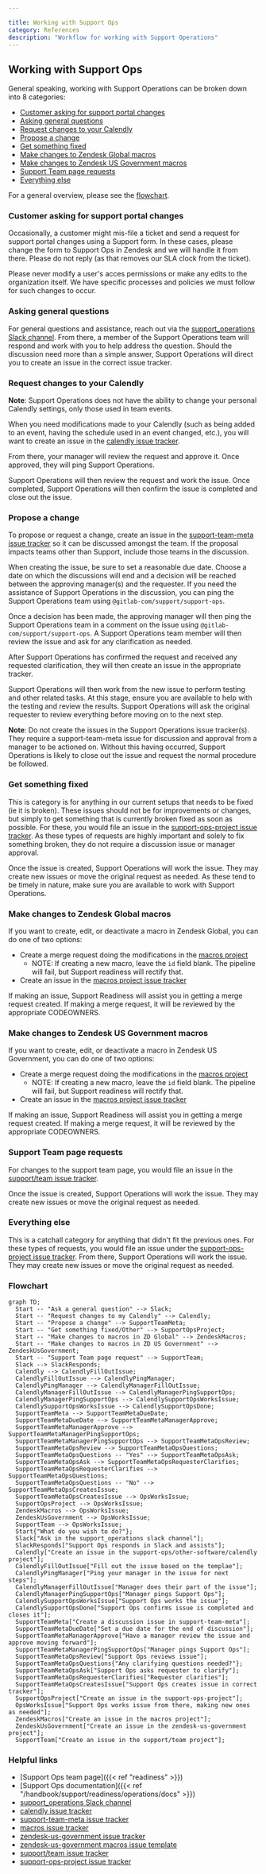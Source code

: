 ```yaml
---

title: Working with Support Ops
category: References
description: "Workflow for working with Support Operations"
---
```




## Working with Support Ops

General speaking, working with Support Operations can be broken down into 8
categories:

- [Customer asking for support portal changes](#customer-asking-for-support-portal-changes)
- [Asking general questions](#asking-general-questions)
- [Request changes to your Calendly](#request-changes-to-your-calendly)
- [Propose a change](#propose-a-change)
- [Get something fixed](#get-something-fixed)
- [Make changes to Zendesk Global macros](#make-changes-to-zendesk-global-macros)
- [Make changes to Zendesk US Government macros](#make-changes-to-zendesk-us-government-macros)
- [Support Team page requests](#support-team-page-requests)
- [Everything else](#everything-else)

For a general overview, please see the [flowchart](#flowchart).

### Customer asking for support portal changes

Occasionally, a customer might mis-file a ticket and send a request for support
portal changes using a Support form. In these cases, please change the form to
Support Ops in Zendesk and we will handle it from there. Please do not reply
(as that removes our SLA clock from the ticket).

Please never modify a user's acces permissions or make any edits to the
organization itself. We have specific processes and policies we must follow for
such changes to occur.

### Asking general questions

For general questions and assistance, reach out via the
[support_operations Slack channel](https://gitlab.slack.com/archives/C018ZGZAMPD).
From there, a member of the Support Operations team will respond and work with
you to help address the question. Should the discussion need more than a simple
answer, Support Operations will direct you to create an issue in the correct
issue tracker.

### Request changes to your Calendly

**Note**: Support Operations does not have the ability to change your personal Calendly
settings, only those used in team events.

When you need modifications made to your Calendly (such as being added to an
event, having the schedule used in an event changed, etc.), you will want to
create an issue in the
[calendly issue tracker](https://gitlab.com/gitlab-com/support/support-ops/other-software/calendly/-/issues/new).

From there, your manager will review the request and approve it. Once approved,
they will ping Support Operations.

Support Operations will then review the request and work the issue. Once
completed, Support Operations will then confirm the issue is completed and
close out the issue.

### Propose a change

To propose or request a change, create an issue in the
[support-team-meta issue tracker](https://gitlab.com/gitlab-com/support/support-team-meta/-/issues/new)
so it can be discussed amongst the team. If the proposal impacts teams other
than Support, include those teams in the discussion.

When creating the issue, be sure to set a reasonable due date. Choose a date
on which the discussions will end and a decision will be
reached between the approving manager(s) and the requester. If you need the
assistance of Support Operations in the discussion, you can ping the Support
Operations team using `@gitlab-com/support/support-ops`.

Once a decision has been made, the approving manager will then ping the Support
Operations team in a comment on the issue using
`@gitlab-com/support/support-ops`. A Support Operations team member will then
review the issue and ask for any clarification as needed.

After Support Operations has confirmed the request and received any requested
clarification, they will then create an issue in the appropriate tracker.

Support Operations will then work from the new issue to perform testing and
other related tasks. At this stage, ensure you are available to help with the
testing and review the results. Support Operations will ask the original
requester to review everything before moving on to the next step.

**Note**: Do not create the issues in the Support Operations issue tracker(s).
They require a support-team-meta issue for discussion and approval from a
manager to be actioned on. Without this having occurred, Support Operations is
likely to close out the issue and request the normal procedure be followed.

### Get something fixed

This is category is for anything in our current setups that needs to be fixed
(ie it is broken). These issues should not be for improvements or changes, but
simply to get something that is currently broken fixed as soon as possible. For
these, you would file an issue in the
[support-ops-project issue tracker](https://gitlab.com/gitlab-com/support/support-ops/support-ops-project/-/issues/new).
As these types of requests are highly important and solely to fix something
broken, they do not require a discussion issue or manager approval.

Once the issue is created, Support Operations will work the issue. They may
create new issues or move the original request as needed. As these tend to be
timely in nature, make sure you are available to work with Support Operations.

### Make changes to Zendesk Global macros

If you want to create, edit, or deactivate a macro in Zendesk Global, you can do
one of two options:

- Create a merge request doing the modifications in the
  [macros project](https://gitlab.com/gitlab-com/support/support-ops/zendesk-global/macros)
  - NOTE: If creating a new macro, leave the `id` field blank. The pipeline
    will fail, but Support readiness will rectify that.
- Create an issue in the
  [macros project issue tracker](https://gitlab.com/gitlab-com/support/support-ops/zendesk-global/macros/-/issues/new)

If making an issue, Support Readiness will assist you in getting a merge request
created. If making a merge request, it will be reviewed by the appropriate
CODEOWNERS.

### Make changes to Zendesk US Government macros

If you want to create, edit, or deactivate a macro in Zendesk US Government,
you can do one of two options:

- Create a merge request doing the modifications in the
  [macros project](https://gitlab.com/gitlab-com/support/support-ops/zendesk-us-federal/macros)
  - NOTE: If creating a new macro, leave the `id` field blank. The pipeline
    will fail, but Support readiness will rectify that.
- Create an issue in the
  [macros project issue tracker](https://gitlab.com/gitlab-com/support/support-ops/zendesk-us-federal/macros/-/issues/new)

If making an issue, Support Readiness will assist you in getting a merge request
created. If making a merge request, it will be reviewed by the appropriate
CODEOWNERS.

### Support Team page requests

For changes to the support team page, you would file an issue in the
[support/team issue tracker](https://gitlab.com/gitlab-com/support/team/-/issues/new).

Once the issue is created, Support Operations will work the issue. They may
create new issues or move the original request as needed.

### Everything else

This is a catchall category for anything that didn't fit the previous ones. For
these types of requests, you would file an issue under the
[support-ops-project issue tracker](https://gitlab.com/gitlab-com/support/support-ops/support-ops-project/-/issues/new).
From there, Support Operations will work the issue. They may create new issues
or move the original request as needed.

### Flowchart

```mermaid
graph TD;
  Start -- "Ask a general question" --> Slack;
  Start -- "Request changes to my Calendly" --> Calendly;
  Start -- "Propose a change" --> SupportTeamMeta;
  Start -- "Get something fixed/Other" --> SupportOpsProject;
  Start -- "Make changes to macros in ZD Global" --> ZendeskMacros;
  Start -- "Make changes to macros in ZD US Government" --> ZendeskUsGovernment;
  Start -- "Support Team page request" --> SupportTeam;
  Slack --> SlackResponds;
  Calendly --> CalendlyFillOutIssue;
  CalendlyFillOutIssue --> CalendlyPingManager;
  CalendlyPingManager --> CalendlyManagerFillOutIssue;
  CalendlyManagerFillOutIssue --> CalendlyManagerPingSupportOps;
  CalendlyManagerPingSupportOps --> CalendlySupportOpsWorksIssue;
  CalendlySupportOpsWorksIssue --> CalendlySupportOpsDone;
  SupportTeamMeta --> SupportTeamMetaDueDate;
  SupportTeamMetaDueDate --> SupportTeamMetaManagerApprove;
  SupportTeamMetaManagerApprove --> SupportTeamMetaManagerPingSupportOps;
  SupportTeamMetaManagerPingSupportOps --> SupportTeamMetaOpsReview;
  SupportTeamMetaOpsReview --> SupportTeamMetaOpsQuestions;
  SupportTeamMetaOpsQuestions -- "Yes" --> SupportTeamMetaOpsAsk;
  SupportTeamMetaOpsAsk --> SupportTeamMetaOpsRequesterClarifies;
  SupportTeamMetaOpsRequesterClarifies --> SupportTeamMetaOpsQuestions;
  SupportTeamMetaOpsQuestions -- "No" --> SupportTeamMetaOpsCreatesIssue;
  SupportTeamMetaOpsCreatesIssue --> OpsWorksIssue;
  SupportOpsProject --> OpsWorksIssue;
  ZendeskMacros --> OpsWorksIssue;
  ZendeskUsGovernment --> OpsWorksIssue;
  SupportTeam --> OpsWorksIssue;
  Start{"What do you wish to do?"};
  Slack["Ask in the support_operations slack channel"];
  SlackResponds["Support Ops responds in Slack and assists"];
  Calendly["Create an issue in the support-ops/other-software/calendly project"];
  CalendlyFillOutIssue["Fill out the issue based on the templae"];
  CalendlyPingManager["Ping your manager in the issue for next steps"];
  CalendlyManagerFillOutIssue["Manager does their part of the issue"];
  CalendlyManagerPingSupportOps["Manager pings Support Ops"];
  CalendlySupportOpsWorksIssue["Support Ops works the issue"];
  CalendlySupportOpsDone["Support Ops confirms issue is completed and closes it"];
  SupportTeamMeta["Create a discussion issue in support-team-meta"];
  SupportTeamMetaDueDate["Set a due date for the end of discussion"];
  SupportTeamMetaManagerApprove["Have a manager review the issue and approve moving forward"];
  SupportTeamMetaManagerPingSupportOps["Manager pings Support Ops"];
  SupportTeamMetaOpsReview["Support Ops reviews issue"];
  SupportTeamMetaOpsQuestions{"Any clarifying questions needed?"};
  SupportTeamMetaOpsAsk["Support Ops asks requester to clarify"];
  SupportTeamMetaOpsRequesterClarifies["Requester clarifies"];
  SupportTeamMetaOpsCreatesIssue["Support Ops creates issue in correct tracker"];
  SupportOpsProject["Create an issue in the support-ops-project"];
  OpsWorksIssue["Support Ops works issue from there, making new ones as needed"];
  ZendeskMacros["Create an issue in the macros project"];
  ZendeskUsGovernment["Create an issue in the zendesk-us-government project"];
  SupportTeam["Create an issue in the support/team project"];
```

### Helpful links

- [Support Ops team page]({{< ref "readiness" >}})
- [Support Ops documentation]({{< ref "/handbook/support/readiness/operations/docs" >}})
- [support_operations Slack channel](https://gitlab.slack.com/archives/C018ZGZAMPD)
- [calendly issue tracker](https://gitlab.com/gitlab-com/support/support-ops/other-software/calendly/-/issues/new)
- [support-team-meta issue tracker](https://gitlab.com/gitlab-com/support/support-team-meta/-/issues/new)
- [macros issue tracker](https://gitlab.com/gitlab-com/support/support-ops/zendesk-global/macros/-/issues/new)
- [zendesk-us-government issue tracker](https://gitlab.com/gitlab-com/support/support-ops/zendesk-us-federal/-/issues/new)
- [zendesk-us-government macros issue template](https://gitlab.com/gitlab-com/support/support-ops/zendesk-us-federal/-/issues/new?issuable_template=Macros)
- [support/team issue tracker](https://gitlab.com/gitlab-com/support/team/-/issues/new)
- [support-ops-project issue tracker](https://gitlab.com/gitlab-com/support/support-ops/support-ops-project/-/issues/new)
